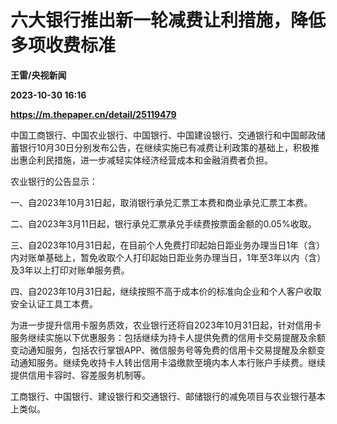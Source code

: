 # 六大银行推出新一轮减费让利措施，降低多项收费标准
**王雷/央视新闻**

**2023-10-30 16:16**

**https://m.thepaper.cn/detail/25119479**

中国工商银行、中国农业银行、中国银行、中国建设银行、交通银行和中国邮政储蓄银行10月30日分别发布公告，在继续实施已有减费让利政策的基础上，积极推出惠企利民措施，进一步减轻实体经济经营成本和金融消费者负担。

农业银行的公告显示：

一、自2023年10月31日起，取消银行承兑汇票工本费和商业承兑汇票工本费。

二、自2023年3月11日起，银行承兑汇票承兑手续费按票面金额的0.05%收取。

三、自2023年10月31日起，在目前个人免费打印起始日距业务办理当日1年（含）内对账单基础上，暂免收取个人打印起始日距业务办理当日，1年至3年以内（含）及3年以上打印对账单服务费。

四、自2023年10月31日起，继续按照不高于成本价的标准向企业和个人客户收取安全认证工具工本费。

为进一步提升信用卡服务质效，农业银行还将自2023年10月31日起，针对信用卡服务继续实施以下优惠服务：包括继续为持卡人提供免费的信用卡交易提醒及余额变动通知服务，包括农行掌银APP、微信服务号等免费的信用卡交易提醒及余额变动通知服务。继续免收持卡人转出信用卡溢缴款至境内本人本行账户手续费。继续提供信用卡容时、容差服务机制等。

工商银行、中国银行、建设银行和交通银行、邮储银行的减免项目与农业银行基本上类似。